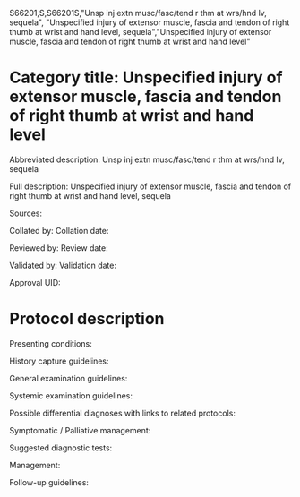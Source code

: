 S66201,S,S66201S,"Unsp inj extn musc/fasc/tend r thm at wrs/hnd lv, sequela", "Unspecified injury of extensor muscle, fascia and tendon of right thumb at wrist and hand level, sequela","Unspecified injury of extensor muscle, fascia and tendon of right thumb at wrist and hand level"
# Category title: Unspecified injury of extensor muscle, fascia and tendon of right thumb at wrist and hand level

Abbreviated description: Unsp inj extn musc/fasc/tend r thm at wrs/hnd lv, sequela

Full description: Unspecified injury of extensor muscle, fascia and tendon of right thumb at wrist and hand level, sequela

Sources:

Collated by:
Collation date:

Reviewed by:
Review date:

Validated by:
Validation date:

Approval UID:

# Protocol description

Presenting conditions:

History capture guidelines:

General examination guidelines:

Systemic examination guidelines:

Possible differential diagnoses with links to related protocols:

Symptomatic / Palliative management:

Suggested diagnostic tests:

Management:

Follow-up guidelines:
